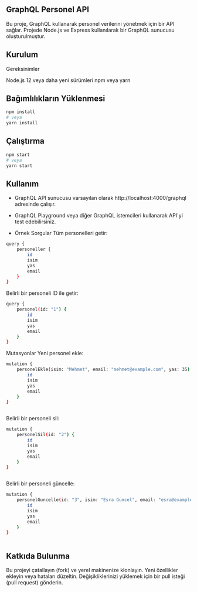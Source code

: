 ## GraphQL Personel API
Bu proje, GraphQL kullanarak personel verilerini yönetmek için bir API sağlar. Projede Node.js ve Express kullanılarak bir GraphQL sunucusu oluşturulmuştur.

## Kurulum
Gereksinimler

Node.js 12 veya daha yeni sürümleri
npm veya yarn

## Bağımlılıkların Yüklenmesi
```bash
npm install
# veya
yarn install

```
## Çalıştırma

```bash
npm start
# veya
yarn start

```
## Kullanım
- GraphQL API sunucusu varsayılan olarak http://localhost:4000/graphql adresinde çalışır.
- GraphQL Playground veya diğer GraphQL istemcileri kullanarak API'yi test edebilirsiniz.

- Örnek Sorgular
Tüm personelleri getir:

```bash
query {
    personeller {
        id
        isim
        yas
        email
    }
}

```

Belirli bir personeli ID ile getir:
```bash
query {
    personel(id: "1") {
        id
        isim
        yas
        email
    }
}


```

Mutasyonlar
Yeni personel ekle:
```bash
mutation {
    personelEkle(isim: "Mehmet", email: "mehmet@example.com", yas: 35) {
        id
        isim
        yas
        email
    }
}



```
Belirli bir personeli sil:
```bash
mutation {
    personelSil(id: "2") {
        id
        isim
        yas
        email
    }
}



```
Belirli bir personeli güncelle:
```bash
mutation {
    personelGuncelle(id: "3", isim: "Esra Güncel", email: "esra@example.com", yas: 26) {
        id
        isim
        yas
        email
    }
}



```

## Katkıda Bulunma
Bu projeyi çatallayın (fork) ve yerel makinenize klonlayın.
Yeni özellikler ekleyin veya hataları düzeltin.
Değişikliklerinizi yüklemek için bir pull isteği (pull request) gönderin.

